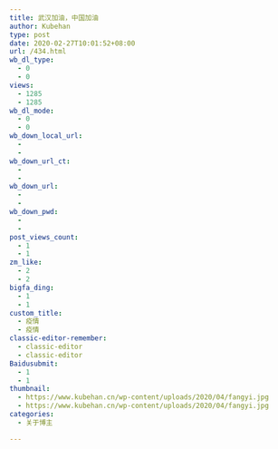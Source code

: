 ```yaml
---
title: 武汉加油，中国加油
author: Kubehan
type: post
date: 2020-02-27T10:01:52+08:00
url: /434.html
wb_dl_type:
  - 0
  - 0
views:
  - 1285
  - 1285
wb_dl_mode:
  - 0
  - 0
wb_down_local_url:
  - 
  - 
wb_down_url_ct:
  - 
  - 
wb_down_url:
  - 
  - 
wb_down_pwd:
  - 
  - 
post_views_count:
  - 1
  - 1
zm_like:
  - 2
  - 2
bigfa_ding:
  - 1
  - 1
custom_title:
  - 疫情
  - 疫情
classic-editor-remember:
  - classic-editor
  - classic-editor
Baidusubmit:
  - 1
  - 1
thumbnail:
  - https://www.kubehan.cn/wp-content/uploads/2020/04/fangyi.jpg
  - https://www.kubehan.cn/wp-content/uploads/2020/04/fangyi.jpg
categories:
  - 关于博主

---
```

<!-- /wp:html -->

<!-- wp:paragraph -->

<!-- /wp:paragraph -->

<p style="display: none;">